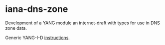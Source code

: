iana-dns-zone
=============

Development of a YANG module an internet-draft with types for use in
DNS zone data.

Generic YANG-I-D [instructions](https://github.com/llhotka/YANG-I-D/wiki/Instructions).
